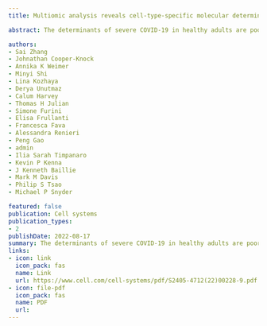 ```yaml
---
title: Multiomic analysis reveals cell-type-specific molecular determinants of COVID-19 severity

abstract: The determinants of severe COVID-19 in healthy adults are poorly understood, which limits the opportunity for early intervention. We present a multiomic analysis using machine learning to characterize the genomic basis of COVID-19 severity. We use single-cell multiome profiling of human lungs to link genetic signals to cell-type-specific functions. We discover >1,000 risk genes across 19 cell types, which account for 77% of the SNP-based heritability for severe disease. Genetic risk is particularly focused within natural killer (NK) cells and T cells, placing the dysfunction of these cells upstream of severe disease. Mendelian randomization and single-cell profiling of human NK cells support the role of NK cells and further localize genetic risk to CD56bright NK cells, which are key cytokine producers during the innate immune response. Rare variant analysis confirms the enrichment of severe-disease-associated …

authors:
- Sai Zhang
- Johnathan Cooper-Knock
- Annika K Weimer
- Minyi Shi
- Lina Kozhaya
- Derya Unutmaz
- Calum Harvey
- Thomas H Julian
- Simone Furini
- Elisa Frullanti
- Francesca Fava
- Alessandra Renieri
- Peng Gao
- admin
- Ilia Sarah Timpanaro
- Kevin P Kenna
- J Kenneth Baillie
- Mark M Davis
- Philip S Tsao
- Michael P Snyder

featured: false
publication: Cell systems
publication_types:
- 2
publishDate: 2022-08-17
summary: The determinants of severe COVID-19 in healthy adults are poorly understood, which limits the opportunity for early intervention. We present a multiomic analysis using machine learning to characterize the genomic basis of COVID-19 severity. We use single-cell multiome profiling of human lungs to link genetic signals to cell-type-specific functions. We discover >1,000 risk genes across 19 cell types, which account for 77% of the SNP-based heritability for severe disease. Genetic risk is particularly focused within natural killer (NK) cells and T cells, placing the dysfunction of these cells upstream of severe disease. Mendelian randomization and single-cell profiling of human NK cells support the role of NK cells and further localize genetic risk to CD56bright NK cells, which are key cytokine producers during the innate immune response. Rare variant analysis confirms the enrichment of severe-disease-associated …
links:
- icon: link
  icon_pack: fas
  name: Link
  url: https://www.cell.com/cell-systems/pdf/S2405-4712(22)00228-9.pdf
- icon: file-pdf
  icon_pack: fas
  name: PDF
  url: 
---
```

